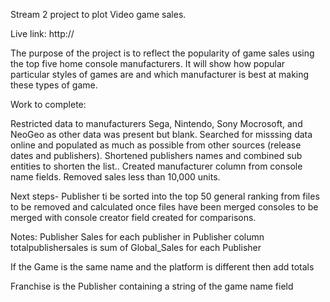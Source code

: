 Stream 2 project to plot Video game sales.

Live link:
http://

The purpose of the project is to reflect the popularity of game sales using the top five home console manufacturers.
It will show how popular particular styles of games are and which manufacturer is best at making these types of game.







Work to complete:

Restricted data to manufacturers Sega, Nintendo, Sony Mocrosoft, and NeoGeo as other data was present but blank.
Searched for misssing data online and populated as much as possible from other sources (release dates and publishers).
Shortened publishers names and combined sub entities to shorten the list..
Created manufacturer column from console name fields.
Removed sales less than 10,000 units.

Next steps-
Publisher ti be sorted into the top 50
general ranking from files to be removed and calculated once files have been merged
consoles to be merged with console creator field created for comparisons.

Notes:
Publisher Sales
for each publisher in Publisher column totalpublishersales is sum of Global_Sales for each Publisher

If the Game is the same name and the platform is different then add totals

Franchise is the Publisher containing a string of the game name field